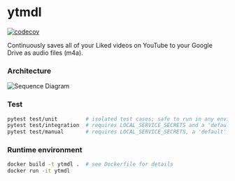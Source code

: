 # ytmdl

[![codecov](https://codecov.io/gh/jaeseopark/ytmdl/branch/master/graph/badge.svg)](https://codecov.io/gh/jaeseopark/ytmdl)

Continuously saves all of your Liked videos on YouTube to your Google Drive as audio files (m4a).

### Architecture

![Sequence Diagram](https://ytmdl.s3-us-west-2.amazonaws.com/ytmdl-sequence.png)

### Test

```bash
pytest test/unit         # isolated test cases; safe to run in any environment
pytest test/integration  # requires LOCAL_SERVICE_SECRETS and a 'default' user in Firestore
pytest test/manual       # requires LOCAL_SERVICE_SECRETS, a 'default' user in Firestore, and manual validation
```

### Runtime environment

```bash
docker build -t ytmdl .  # see Dockerfile for details
docker run -it ytmdl
```
